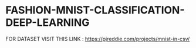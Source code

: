 # FASHION-MNIST-CLASSIFICATION-DEEP-LEARNING

FOR DATASET VISIT THIS LINK :  https://pjreddie.com/projects/mnist-in-csv/
